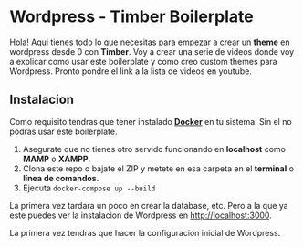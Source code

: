 # Wordpress - Timber Boilerplate

Hola! Aqui tienes todo lo que necesitas para empezar a crear un **theme** en wordpress desde 0 con **Timber**. Voy a crear una serie de videos donde voy a explicar como usar este boilerplate y como creo custom themes para Wordpress. Pronto pondre el link a la lista de videos en youtube.

## Instalacion
Como requisito tendras que tener instalado [**Docker**](https://www.docker.com/) en tu sistema. Sin el no podras usar este boilerplate.

 1. Asegurate que no tienes otro servido funcionando en **localhost** como **MAMP** o **XAMPP**.
 2. Clona este repo o bajate el ZIP y metete en esa carpeta en el **terminal** o **línea de comandos**.
 3. Ejecuta `docker-compose up --build`

La primera vez tardara un poco en crear la database, etc. Pero a la que ya este puedes ver la instalacion de Wordpress en [http://localhost:3000](http://localhost:3000).

La primera vez tendras que hacer la configuracion inicial de Wordpress.